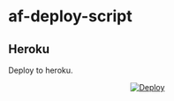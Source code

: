 # af-deploy-script

<!-- ## Railway

[![Deploy on Railway](https://railway.app/button.svg)](https://railway.app/new/template?template=)
<br> -->

## Heroku

Deploy to heroku.
<p align="center">
<a href="https://heroku.com/deploy?template=https://github.com/royrajan95/Adv-Auto-Filter-Bot-V2">
  <img src="https://www.herokucdn.com/deploy/button.svg" alt="Deploy">
</a>
</p>

